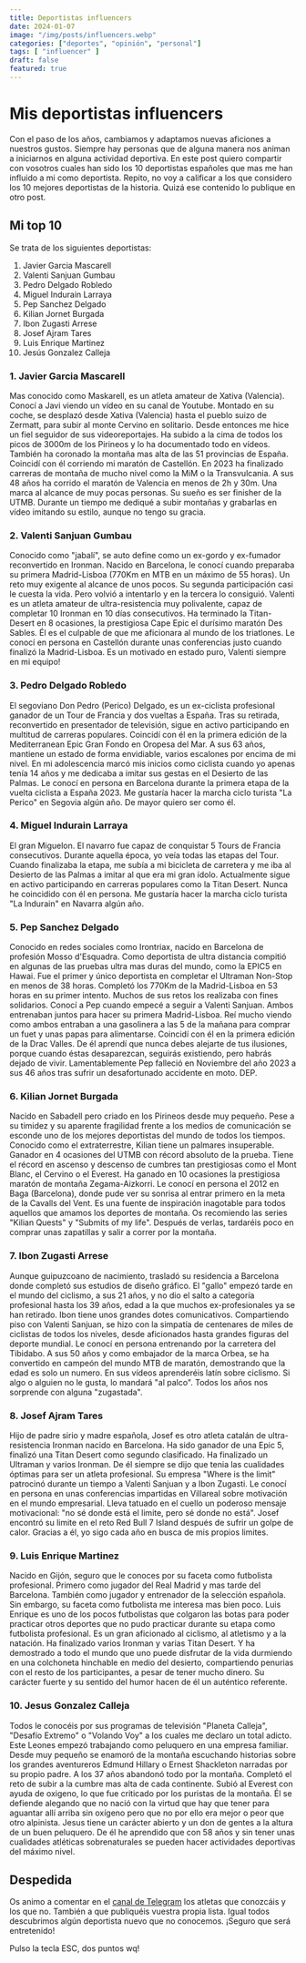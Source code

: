 ```yaml
---
title: Deportistas influencers
date: 2024-01-07
image: "/img/posts/influencers.webp"
categories: ["deportes", "opinión", "personal"]
tags: [ "influencer" ]
draft: false
featured: true
---
```


# Mis deportistas influencers

Con el paso de los años, cambiamos y adaptamos nuevas aficiones a nuestros gustos. Siempre hay personas que de alguna manera nos animan a iniciarnos en alguna actividad deportiva. En este post quiero compartir con vosotros cuales han sido los 10 deportistas españoles que mas me han influido a mi como deportista. Repito, no voy a calificar a los que considero los 10 mejores deportistas de la historia. Quizá ese contenido lo publique en otro post.

## Mi top 10

Se trata de los siguientes deportistas:

1. Javier Garcia Mascarell
2. Valenti Sanjuan Gumbau
3. Pedro Delgado Robledo
4. Miguel Indurain Larraya
5. Pep Sanchez Delgado
6. Kilian Jornet Burgada
7. Ibon Zugasti Arrese
8. Josef Ajram Tares
9. Luis Enrique Martinez
10. Jesús Gonzalez Calleja

### 1. Javier Garcia Mascarell

Mas conocido como Maskarell, es un atleta amateur de Xativa (Valencia). Conocí a Javi viendo un vídeo en su canal de Youtube. Montado en su coche, se desplazó desde Xativa (Valencia) hasta el pueblo suizo de Zermatt, para subir al monte Cervino en solitario. Desde entonces me hice un fiel seguidor de sus videoreportajes. Ha subido a la cima de todos los picos de 3000m de los Pirineos y lo ha documentado todo en vídeos. También ha coronado la montaña mas alta de las 51 provincias de España. Coincidí con él corriendo mi maratón de Castellón. En 2023 ha finalizado carreras de montaña de mucho nivel como la MiM o la Transvulcania. A sus 48 años ha corrido el maratón de Valencia en menos de 2h y 30m. Una marca al alcance de muy pocas personas. Su sueño es ser finisher de la UTMB. Durante un tiempo me dediqué a subir montañas y grabarlas en vídeo imitando su estilo, aunque no tengo su gracia.

### 2. Valenti Sanjuan Gumbau

Conocido como "jabalí", se auto define como un ex-gordo y ex-fumador reconvertido en Ironman. Nacido en Barcelona, le conocí cuando preparaba su primera Madrid-Lisboa (770Km en MTB en un máximo de 55 horas). Un reto muy exigente al alcance de unos pocos. Su segunda participación casi le cuesta la vida. Pero volvió a intentarlo y en la tercera lo consiguió. Valenti es un atleta amateur de ultra-resistencia muy polivalente, capaz de completar 10 Ironman en 10 días consecutivos. Ha terminado la Titan-Desert en 8 ocasiones, la prestigiosa Cape Epic el durísimo maratón Des Sables. Él es el culpable de que me aficionara al mundo de los triatlones. Le conocí en persona en Castellón durante unas conferencias justo cuando finalizó la Madrid-Lisboa. Es un motivado en estado puro, Valenti siempre en mi equipo!

### 3. Pedro Delgado Robledo

El segoviano Don Pedro (Perico) Delgado, es un ex-ciclista profesional ganador de un Tour de Francia y dos vueltas a España. Tras su retirada, reconvertido en presentador de televisión, sigue en activo participando en multitud de carreras populares. Coincidí con él en la primera edición de la Mediterranean Epic Gran Fondo en Oropesa del Mar. A sus 63 años, mantiene un estado de forma envidiable, varios escalones por encima de mi nivel. En mi adolescencia marcó mis inicios como ciclista cuando yo apenas tenía 14 años y me dedicaba a imitar sus gestas en el Desierto de las Palmas. Le conocí en persona en Barcelona durante la primera etapa de la vuelta ciclista a España 2023. Me gustaría hacer la marcha ciclo turista "La Perico" en Segovia algún año. De mayor quiero ser como él.

### 4. Miguel Indurain Larraya

El gran Miguelon. El navarro fue capaz de conquistar 5 Tours de Francia consecutivos. Durante aquella época, yo veía todas las etapas del Tour. Cuando finalizaba la etapa, me subía a mi bicicleta de carretera y me iba al Desierto de las Palmas a imitar al que era mi gran ídolo. Actualmente sigue en activo participando en carreras populares como la Titan Desert. Nunca he coincidido con él en persona. Me gustaría hacer la marcha ciclo turista "La Indurain" en Navarra algún año.

### 5. Pep Sanchez Delgado

Conocido en redes sociales como Irontriax, nacido en Barcelona de profesión Mosso d'Esquadra. Como deportista de ultra distancia compitió en algunas de las pruebas ultra mas duras del mundo, como la EPIC5 en Hawai. Fue el primer y único deportista en completar el Ultraman Non-Stop en menos de 38 horas. Completó los 770Km de la Madrid-Lisboa en 53 horas en su primer intento. Muchos de sus retos los realizaba con fines solidarios. Conocí a Pep cuando empecé a seguir a Valenti Sanjuan. Ambos entrenaban juntos para hacer su primera Madrid-Lisboa. Reí mucho viendo como ambos entraban a una gasolinera a las 5 de la mañana para comprar un fuet y unas papas para alimentarse. Coincidí con él en la primera edición de la Drac Valles. De él aprendí que nunca debes alejarte de tus ilusiones, porque cuando éstas desaparezcan, seguirás existiendo, pero habrás dejado de vivir. Lamentablemente Pep falleció en Noviembre del año 2023 a sus 46 años tras sufrir un desafortunado accidente en moto. DEP.

### 6. Kilian Jornet Burgada

Nacido en Sabadell pero criado en los Pirineos desde muy pequeño. Pese a su timidez y su aparente fragilidad frente a los medios de comunicación se esconde uno de los mejores deportistas del mundo de todos los tiempos. Conocido como el extraterrestre, Kilian tiene un palmares insuperable. Ganador en 4 ocasiones del UTMB con récord absoluto de la prueba. Tiene el récord en ascenso y descenso de cumbres tan prestigiosas como el Mont Blanc, el Cervino o el Everest. Ha ganado en 10 ocasiones la prestigiosa maratón de montaña Zegama-Aizkorri. Le conocí en persona el 2012 en Baga (Barcelona), donde pude ver su sonrisa al entrar primero en la meta de la Cavalls del Vent. Es una fuente de inspiración inagotable para todos aquellos que amamos los deportes de montaña. Os recomiendo las series "Kilian Quests" y "Submits of my life". Después de verlas, tardaréis poco en comprar unas zapatillas y salir a correr por la montaña.

### 7. Ibon Zugasti Arrese

Aunque guipuzcoano de nacimiento, trasladó su residencia a Barcelona donde completó sus estudios de diseño gráfico. El "gallo" empezó tarde en el mundo del ciclismo, a sus 21 años, y no dio el salto a categoría profesional hasta los 39 años, edad a la que muchos ex-profesionales ya se han retirado. Ibon tiene unos grandes dotes comunicativos. Compartiendo piso con Valenti Sanjuan, se hizo con la simpatía de centenares de miles de ciclistas de todos los niveles, desde aficionados hasta grandes figuras del deporte mundial. Le conocí en persona entrenando por la carretera del Tibidabo. A sus 50 años y como embajador de la marca Orbea, se ha convertido en campeón del mundo MTB de maratón, demostrando que la edad es solo un numero. En sus vídeos aprenderéis latín sobre ciclismo. Si algo o alguien no le gusta, lo mandará "al palco". Todos los años nos sorprende con alguna "zugastada".

### 8. Josef Ajram Tares

Hijo de padre sirio y madre española, Josef es otro atleta catalán de ultra-resistencia Ironman nacido en Barcelona. Ha sido ganador de una Epic 5, finalizó una Titan Desert como segundo clasificado. Ha finalizado un Ultraman y varios Ironman. De él siempre se dijo que tenia las cualidades óptimas para ser un atleta profesional. Su empresa "Where is the limit" patrocinó durante un tiempo a Valenti Sanjuan y a Ibon Zugasti. Le conocí en persona en unas conferencias impartidas en Villareal sobre motivación en el mundo empresarial. Lleva tatuado en el cuello un poderoso mensaje motivacional: "no sé donde está el limite, pero sé donde no está". Josef encontró su limite en el reto Red Bull 7 Island después de sufrir un golpe de calor. Gracias a él, yo sigo cada año en busca de mis propios limites.

### 9. Luis Enrique Martinez

Nacido en Gijón, seguro que le conoces por su faceta como futbolista profesional. Primero como jugador del Real Madrid y mas tarde del Barcelona. También como jugador y entrenador de la selección española. Sin embargo, su faceta como futbolista me interesa mas bien poco. Luis Enrique es uno de los pocos futbolistas que colgaron las botas para poder practicar otros deportes que no pudo practicar durante su etapa como futbolista profesional. Es un gran aficionado al ciclismo, al atletismo y a la natación. Ha finalizado varios Ironman y varias Titan Desert. Y ha demostrado a todo el mundo que uno puede disfrutar de la vida durmiendo en una colchoneta hinchable en medio del desierto, compartiendo penurias con el resto de los participantes, a pesar de tener mucho dinero. Su carácter fuerte y su sentido del humor hacen de él un auténtico referente.

### 10. Jesus Gonzalez Calleja

Todos le conocéis por sus programas de televisión "Planeta Calleja", "Desafío Extremo" o "Volando Voy" a los cuales me declaro un total adicto. Este Leones empezó trabajando como peluquero en una empresa familiar. Desde muy pequeño se enamoró de la montaña escuchando historias sobre los grandes aventureros Edmund Hillary o Ernest Shackleton narradas por su propio padre. A los 37 años abandonó todo por la montaña. Completó el reto de subir a la cumbre mas alta de cada continente. Subió al Everest con ayuda de oxigeno, lo que fue criticado por los puristas de la montaña. Él se defiende alegando que no nació con la virtud que hay que tener para aguantar allí arriba sin oxígeno pero que no por ello era mejor o peor que otro alpinista. Jesus tiene un carácter abierto y un don de gentes a la altura de un buen peluquero. De él he aprendido que con 58 años y sin tener unas cualidades atléticas sobrenaturales se pueden hacer actividades deportivas del máximo nivel.

## Despedida

Os animo a comentar en el [canal de Telegram](https://t.me/lateclaescape) los atletas que conozcáis y los que no. También a que publiquéis vuestra propia lista. Igual todos descubrimos algún deportista nuevo que no conocemos. ¡Seguro que será entretenido!

Pulso la tecla ESC, dos puntos wq!

